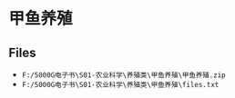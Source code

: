 # 甲鱼养殖

## Files

- `F:/5000G电子书\S01-农业科学\养殖类\甲鱼养殖\甲鱼养殖.zip`
- `F:/5000G电子书\S01-农业科学\养殖类\甲鱼养殖\files.txt`
